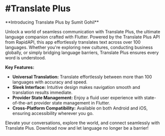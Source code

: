 <h1>#Translate Plus</h1>
**Introducing Translate Plus by Sumit Gohil**

Unlock a world of seamless communication with Translate Plus, the ultimate language companion crafted with Flutter. Powered by the Translate Plus API from RapidAPI, this app effortlessly translates text across over 100 languages. Whether you're exploring new cultures, conducting business globally, or simply bridging language barriers, Translate Plus ensures every word is understood.

**Key Features:**
- **Universal Translation:** Translate effortlessly between more than 100 languages with accuracy and speed.
- **Sleek Interface:** Intuitive design makes navigation smooth and translation results immediate.
- **Provider State Management:** Enjoy a fluid user experience with state-of-the-art provider state management in Flutter.
- **Cross-Platform Compatibility:** Available on both Android and iOS, ensuring accessibility wherever you go.

Elevate your conversations, explore the world, and connect seamlessly with Translate Plus. Download now and let language no longer be a barrier!
